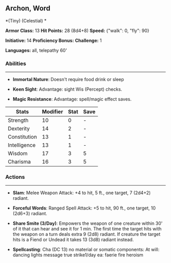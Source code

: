## Archon, Word
*(Tiny) (Celestial) *

**Armor Class:** 13
**Hit Points:** 28 (8d4+8)
**Speed:** {"walk": 0, "fly": 90}

**Initiative:** 14
**Proficiency Bonus:**
**Challenge:** 1

**Languages:** all, telepathy 60'

### Abilities
 --- 
- **Immortal Nature**: Doesn't require food drink or sleep

- **Keen Sight**: Advantage: sight Wis (Percept) checks.

- **Magic Resistance**: Advantage: spell/magic effect saves.



| Stats | Modifier | Stat | Save
| ---- | ---- | ---- | ---- |
| Strength | 10 | 0 | - |
| Dexterity | 14 | 2 | - |
| Constitution | 13 | 1 | - |
| Intelligence | 13 | 1 | - |
| Wisdom | 17 | 3 | 5 |
| Charisma | 16 | 3 | 5 |

### Actions
 --- 
- **Slam**: Melee Weapon Attack: +4 to hit, 5 ft., one target, 7 (2d4+2) radiant.

- **Forceful Words**: Ranged Spell Attack: +5 to hit, 90 ft., one target, 10 (2d6+3) radiant.

- **Share Smite (3/Day)**: Empowers the weapon of one creature within 30' of it that can hear and see it for 1 min. The first time the target hits with the weapon on a turn deals extra 9 (2d8) radiant. If creature the target hits is a Fiend or Undead it takes 13 (3d8) radiant instead.

- **Spellcasting**: Cha (DC 13) no material or somatic components: At will: dancing lights message true strike1/day ea: faerie fire heroism


